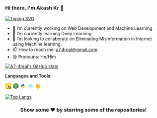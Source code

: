 ### Hi there, I'm Akash Kr 👋

[![Typing SVG](https://readme-typing-svg.herokuapp.com?font=&size=22&&center=true&width=600&lines=Build+%E2%80%A2+Break+%E2%80%A2+Design+%E2%80%A2+Solve+%E2%80%A2+Train+%E2%80%A2+Serve)](https://git.io/typing-svg)

- 🔭 I’m currently working on Web Development and Machine Learning
- 🌱 I’m currently learning Deep Learning
- 👯 I’m looking to collaborate on Eliminating Misinformation in Internet using Machine learning.
- 📫 How to reach me: a7.4real@gmail.com
- 😄 Pronouns: He/Him

[![A7-4real's GitHub stats](https://github-readme-stats.vercel.app/api?username=A7-4real&theme=radical)](https://github.com/A7-4real/github-readme-stats)

**Languages and Tools:**

<code><img height="20" src="https://raw.githubusercontent.com/github/explore/80688e429a7d4ef2fca1e82350fe8e3517d3494d/topics/javascript/javascript.png"></code>
<code><img height="20" src="https://raw.githubusercontent.com/github/explore/80688e429a7d4ef2fca1e82350fe8e3517d3494d/topics/nodejs/nodejs.png"></code>
<code><img height="20" src="https://raw.githubusercontent.com/github/explore/80688e429a7d4ef2fca1e82350fe8e3517d3494d/topics/python/python.png"></code>
<code><img height="20" src="https://raw.githubusercontent.com/github/explore/80688e429a7d4ef2fca1e82350fe8e3517d3494d/topics/react/react.png"></code>
<code><img height="20" src="https://raw.githubusercontent.com/github/explore/80688e429a7d4ef2fca1e82350fe8e3517d3494d/topics/firebase/firebase.png"></code>

[![Top Langs](https://github-readme-stats.vercel.app/api/top-langs/?username=A7-4real&layout=compact)](https://github.com//github-readme-stats)


<div align="center">

### Show some ❤️ by starring some of the repositories!

</div>
<!--
**A7-4real/A7-4real** is a ✨ _special_ ✨ repository because its `README.md` (this file) appears on your GitHub profile.

- 🤔 I’m looking for help with ...
- 💬 Ask me about ...
- ⚡ Fun fact: I could watch Interstellar for rest of my life.
-->

